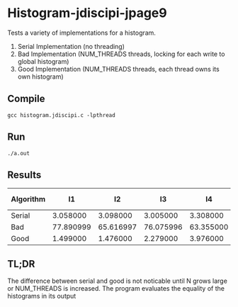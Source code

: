 # Histogram-jdiscipi-jpage9
Tests a variety of implementations for a histogram.

1. Serial Implementation (no threading)
2. Bad Implementation (NUM_THREADS threads, locking for each write to global histogram)
3. Good Implementation (NUM_THREADS threads, each thread owns its own histogram)

## Compile
```console
gcc histogram.jdiscipi.c -lpthread
```
## Run 
```console
./a.out
```

## Results
| Algorithm | I1        | I2        | I3        | I4        | I5        | Average Runtime |
|-----------|-----------|-----------|-----------|-----------|-----------|-----------------|
| Serial    | 3.058000  | 3.098000  | 3.005000  | 3.308000  | 3.040000  | 3.1018          |
| Bad       | 77.890999 | 65.616997 | 76.075996 | 63.355000 | 76.143997 | 71.8165978      |
| Good      | 1.499000  | 1.476000  | 2.279000  | 3.976000  | 1.473000  | 2.1406          |

## TL;DR
The difference between serial and good is not noticable until N grows large or NUM_THREADS is increased. The program evaluates the equality of the histograms in its output
